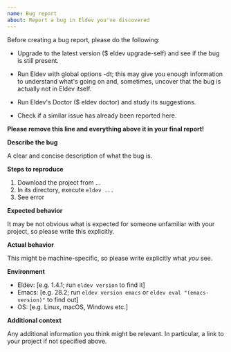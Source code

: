 ```yaml
---
name: Bug report
about: Report a bug in Eldev you've discovered
---
```


Before creating a bug report, please do the following:

* Upgrade to the latest version ($ eldev upgrade-self) and see if the bug is still present.

* Run Eldev with global options -dt; this may give you enough information to understand what's going on and, sometimes, uncover that the bug is actually not in Eldev itself.

* Run Eldev's Doctor ($ eldev doctor) and study its suggestions.

* Check if a similar issue has already been reported here.

**Please remove this line and everything above it in your final report!**


**Describe the bug**

A clear and concise description of what the bug is.

**Steps to reproduce**

1. Download the project from ...
2. In its directory, execute `eldev ...`
3. See error

**Expected behavior**

It may be not obvious what is expected for someone unfamiliar with your project, so please write this explicitly.

**Actual behavior**

This might be machine-specific, so please write explicitly what *you* see.

**Environment**

- Eldev: [e.g. 1.4.1; run `eldev version` to find it]
- Emacs: [e.g. 28.2; run `eldev version emacs` or `eldev eval "(emacs-version)"` to find out]
- OS: [e.g. Linux, macOS, Windows etc.]

**Additional context**

Any additional information you think might be relevant.  In particular, a link to your project if not specified above.
